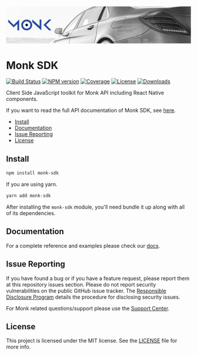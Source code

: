 ![Banner](assets/banner.webp)

# Monk SDK

[![Build Status][circleci-image]][circleci-url]
[![NPM version][npm-image]][npm-url]
[![Coverage][codecov-image]][codecov-url]
[![License][license-image]][license-url]
[![Downloads][downloads-image]][downloads-url]

Client Side JavaScript toolkit for Monk API including React Native components.

If you want to read the full API documentation of Monk SDK, see [here](https://monkvision.github.io/monk-sdk/api).

- [Install](#install)
- [Documentation](#documentation)
- [Issue Reporting](#issue-reporting)
- [License](#license)

## Install

```sh
npm install monk-sdk
```
If you are using yarn.
```sh
yarn add monk-sdk
```

After installing the `monk-sdk` module, you'll need bundle it up along with all of its dependencies.

## Documentation

For a complete reference and examples please check our [docs](https://auth0.com/docs/libraries/auth0js).

## Issue Reporting

If you have found a bug or if you have a feature request, please report them at this repository issues section. Please do not report security vulnerabilities on the public GitHub issue tracker. The [Responsible Disclosure Program](https://auth0.com/whitehat) details the procedure for disclosing security issues.

For Monk related questions/support please use the [Support Center](https://support.monkvision.ai).

## License

This project is licensed under the MIT license. See the [LICENSE](LICENSE) file for more info.

<!-- CONST -->

[npm-image]: https://img.shields.io/npm/v/monk-sdk.svg?style=flat-square
[npm-url]: https://npmjs.org/package/monk-sdk
[circleci-image]: https://img.shields.io/circleci/project/github/monkvision/monk-sdk.svg?branch=master&style=flat-square
[circleci-url]: https://circleci.com/gh/monkvision/monk-sdk.js
[codecov-image]: https://img.shields.io/codecov/c/github/monkvision/monk-sdk.js/master.svg?style=flat-square
[codecov-url]: https://codecov.io/github/monkvision/monk-sdk.js?branch=master
[license-image]: https://img.shields.io/npm/l/monk-sdk-js.svg?style=flat-square
[license-url]: #license
[downloads-image]: https://img.shields.io/npm/dm/monk-sdk-js.svg?style=flat-square
[downloads-url]: https://npmjs.org/package/monk-sdk